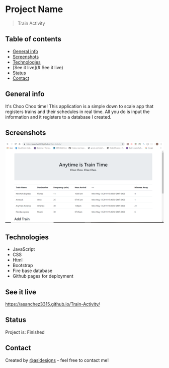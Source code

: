 # Project Name
> Train Activity

## Table of contents
* [General info](#general-info)
* [Screenshots](#screenshots)
* [Technologies](#technologies)
* [See it live](# See it live)
* [Status](#status)
* [Contact](#contact)

## General info

It's Choo Choo time! This application is a simple down to scale app that registers trains and their schedules in real time. All you do is input the information and it registers to a database I created.  

## Screenshots
![Example screenshot](./img/train-activity.png)

## Technologies
* JavaScript 
* CSS
* Html
* Bootstrap
* Fire base database
* Github pages for deployment

## See it live

https://asanchez3315.github.io/Train-Activity/


## Status
Project is: Finished


## Contact
Created by [@asldesigns](http://portfolio.aslwebdesign.net) - feel free to contact me!